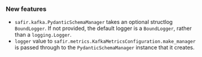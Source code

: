 ### New features

- `safir.kafka.PydanticSchemaManager` takes an optional structlog `BoundLogger`. If not provided, the default logger is a `BoundLogger`, rather than a `logging.Logger`.
- `logger` value to `safir.metrics.KafkaMetricsConfiguration.make_manager` is passed through to the `PydanticSchemaManager` instance that it creates.
